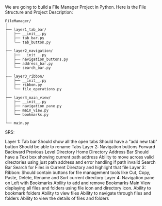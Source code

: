 We are going to build a File Manager Project in Python. Here is the File Structure and Project Description:

``` ProjectFileStructure
FileManager/
│
├── layer1_tab_bar/
│   ├── __init__.py
│   ├── tab_bar.py
│   └── tab_button.py
│
├── layer2_navigation/
│   ├── __init__.py
│   ├── navigation_buttons.py
│   ├── address_bar.py
│   └── search_bar.py
│
├── layer3_ribbon/
│   ├── __init__.py
│   ├── ribbon.py
│   └── file_operations.py
│
├── layer4_main_view/
│   ├── __init__.py
│   ├── navigation_pane.py
│   ├── main_view.py
│   └── bookmarks.py
│
└── main.py
```


SRS:

Layer 1:
    Tab bar
        Should show all the open tabs
        Should have a "add new tab" button
        Should be able to rename Tabs
Layer 2:
    Navigation buttons
        Forward
        Backward
        Previous Level Directory
        Home Directory
    Address Bar
        Should have a Text box showing current path address
        Ability to move across valid directories using just path address and error handling if path invalid
    Search Bar
        Search for Files in Current Directory and highlight that file
Layer 3:
    Ribbon:
        Should contain buttons for file management tools like Cut, Copy, Paste, Delete, Rename and Sort current directory
Layer 4:
    Navigation pane on Left with Bookmarks
        Ability to add and remove Bookmarks
    Main View displaying all files and folders using file icon and directory icon.
        Ability to bookmark folders
        Ability to view files
        Ability to navigate through files and folders
        Ability to view the details of files and folders